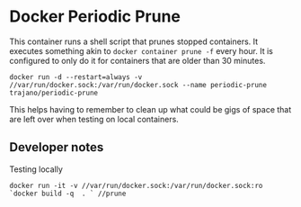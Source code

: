 # Docker Periodic Prune

This container runs a shell script that prunes stopped containers.  It executes something akin to `docker container prune -f` every hour.  It is configured to only do it for containers that are older than 30 minutes.

    docker run -d --restart=always -v //var/run/docker.sock:/var/run/docker.sock --name periodic-prune trajano/periodic-prune

This helps having to remember to clean up what could be gigs of space that are left over when testing on local containers.

## Developer notes

Testing locally

    docker run -it -v //var/run/docker.sock:/var/run/docker.sock:ro  `docker build -q  . ` //prune
